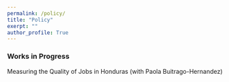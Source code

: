```yaml
---
permalink: /policy/
title: "Policy"
exerpt: ""
author_profile: True
---
```


### Works in Progress
Measuring the Quality of Jobs in Honduras (with Paola Buitrago-Hernandez)
